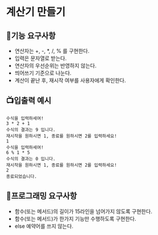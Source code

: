 # 계산기 만들기

## 🐬기능 요구사항
- 연산자는 +, -, *, /, % 를 구현한다.
- 입력은 문자열로 받는다.
- 연산자의 우선순위는 반영하지 않는다.
- 띄어쓰기 기준으로 나눈다.
- 계산이 끝난 후, 재시작 여부를 사용자에게 확인한다.

## 📺입출력 예시
```
수식을 입력하세여!
3 * 2 + 1
수식의 결과는 9 입니다.
재시작을 원하시면 1, 종료를 원하시면 2를 입력하세요!
1
수식을 입력하세여!
6 % 1 * 5
수식의 결과는 0 입니다.
재시작을 원하시면 1, 종료를 원하시면 2를 입력하세요!
2
종료되었습니다.
```

## 👔프로그래밍 요구사항
- 함수(또는 메서드)의 길이가 15라인을 넘어가지 않도록 구현한다.
- 함수(또는 메서드)가 한가지 기능만 수행하도록 구현한다.
- else 예약어를 쓰지 않는다.